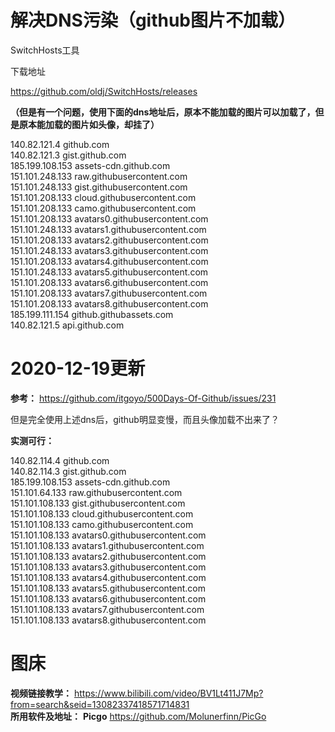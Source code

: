 # 解决DNS污染（github图片不加载）
SwitchHosts工具

下载地址 

https://github.com/oldj/SwitchHosts/releases

**（但是有一个问题，使用下面的dns地址后，原本不能加载的图片可以加载了，但是原本能加载的图片如头像，却挂了）**

140.82.121.4 github.com  
140.82.121.3 gist.github.com  
185.199.108.153 assets-cdn.github.com  
151.101.248.133 raw.githubusercontent.com  
151.101.248.133 gist.githubusercontent.com  
151.101.208.133 cloud.githubusercontent.com  
151.101.208.133 camo.githubusercontent.com  
151.101.208.133 avatars0.githubusercontent.com  
151.101.248.133 avatars1.githubusercontent.com  
151.101.208.133 avatars2.githubusercontent.com  
151.101.248.133 avatars3.githubusercontent.com  
151.101.208.133 avatars4.githubusercontent.com  
151.101.248.133 avatars5.githubusercontent.com  
151.101.208.133 avatars6.githubusercontent.com  
151.101.208.133 avatars7.githubusercontent.com  
151.101.208.133 avatars8.githubusercontent.com  
185.199.111.154 github.githubassets.com  
140.82.121.5 api.github.com  

# 2020-12-19更新

**参考：** https://github.com/itgoyo/500Days-Of-Github/issues/231

但是完全使用上述dns后，github明显变慢，而且头像加载不出来了？

**实测可行：**

140.82.114.4 github.com  
140.82.114.3 gist.github.com  
185.199.108.153 assets-cdn.github.com  
151.101.64.133 raw.githubusercontent.com  
151.101.108.133 gist.githubusercontent.com  
151.101.108.133 cloud.githubusercontent.com  
151.101.108.133 camo.githubusercontent.com  
151.101.108.133 avatars0.githubusercontent.com  
151.101.108.133 avatars1.githubusercontent.com  
151.101.108.133 avatars2.githubusercontent.com  
151.101.108.133 avatars3.githubusercontent.com  
151.101.108.133 avatars4.githubusercontent.com  
151.101.108.133 avatars5.githubusercontent.com   
151.101.108.133 avatars6.githubusercontent.com  
151.101.108.133 avatars7.githubusercontent.com  
151.101.108.133 avatars8.githubusercontent.com  

# 图床
**视频链接教学：** https://www.bilibili.com/video/BV1Lt411J7Mp?from=search&seid=13082337418571714831  
**所用软件及地址：** **Picgo** https://github.com/Molunerfinn/PicGo
 
